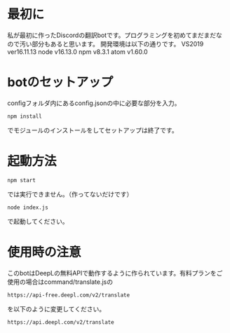 # 最初に
私が最初に作ったDiscordの翻訳botです。プログラミングを初めてまだまだなので汚い部分もあると思います。
開発環境は以下の通りです。
VS2019 ver16.11.13
node v16.13.0
npm v8.3.1
atom v1.60.0

# botのセットアップ
configフォルダ内にあるconfig.jsonの中に必要な部分を入力。
```
npm install
```
でモジュールのインストールをしてセットアップは終了です。

# 起動方法
```
npm start
```
では実行できません。（作ってないだけです）
```
node index.js
```
で起動してください。

# 使用時の注意
このbotはDeepLの無料APIで動作するように作られています。有料プランをご使用の場合はcommand/translate.jsの
```
https://api-free.deepl.com/v2/translate
```
を以下のように変更してください。
```
https://api.deepl.com/v2/translate
```
